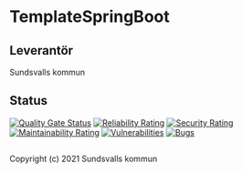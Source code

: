 # TemplateSpringBoot

## Leverantör

Sundsvalls kommun

## Status

[![Quality Gate Status](https://sonarcloud.io/api/project_badges/measure?project=Sundsvallskommun_YOUR-PROJECT-ID&metric=alert_status)](https://sonarcloud.io/summary/overall?id=Sundsvallskommun_YOUR-PROJECT-ID)
[![Reliability Rating](https://sonarcloud.io/api/project_badges/measure?project=Sundsvallskommun_YOUR-PROJECT-ID&metric=reliability_rating)](https://sonarcloud.io/summary/overall?id=Sundsvallskommun_YOUR-PROJECT-ID)
[![Security Rating](https://sonarcloud.io/api/project_badges/measure?project=Sundsvallskommun_YOUR-PROJECT-ID&metric=security_rating)](https://sonarcloud.io/summary/overall?id=Sundsvallskommun_YOUR-PROJECT-ID)
[![Maintainability Rating](https://sonarcloud.io/api/project_badges/measure?project=Sundsvallskommun_YOUR-PROJECT-ID&metric=sqale_rating)](https://sonarcloud.io/summary/overall?id=Sundsvallskommun_YOUR-PROJECT-ID)
[![Vulnerabilities](https://sonarcloud.io/api/project_badges/measure?project=Sundsvallskommun_YOUR-PROJECT-ID&metric=vulnerabilities)](https://sonarcloud.io/summary/overall?id=Sundsvallskommun_YOUR-PROJECT-ID)
[![Bugs](https://sonarcloud.io/api/project_badges/measure?project=Sundsvallskommun_YOUR-PROJECT-ID&metric=bugs)](https://sonarcloud.io/summary/overall?id=Sundsvallskommun_YOUR-PROJECT-ID)

## 
Copyright (c) 2021 Sundsvalls kommun
